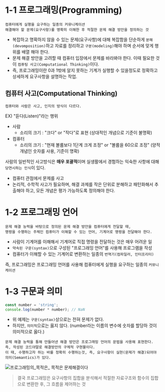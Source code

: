 # 1-1 프로그래밍(Programming)

```
컴퓨터에게 실행을 요구하는 일종의 커뮤니케이션
해결해야 할 문제(요구사항)를 명확히 이해한 후 적절한 문제 해결 방안을 정의하는 것
```

- 복잡하고 명확하지 않을 수 있는 문제(요구사항)에 대해 복잡함을 단순하게 `분해(devomposition)`하고 자료를 정리하고 `구분(modeling)`해야 하며 순서에 맞게 행위를 배열 해야 한다.
- 문제 해결 방안을 고려할 때 컴퓨터 입장에서 문제를 바라봐야 한다. 이때 필요한 것이 `컴퓨팅 사고(Computational Thinking)`이다.
- 즉, 프로그래밍이란 0과 1밖에 알지 못하는 기계가 실행할 수 있을정도로 정확하고 상세하게 요구사항을 설명하는 작업.

## 컴퓨터 사고(Computational Thinking)

```
컴퓨터와 사람은 사고, 인지의 방식이 다르다.
```
EX) "듣다(Listen)"라는 행위 
- 사람
  - 소리의 크기 : "크다" or "작다"로 표현 (상대적인 개념으로 기준이 불명확)
- 컴퓨터
  - 소리의 크기 : "현재 볼륨보다 1단계 크게 조정" or "볼륨을 60으로 조정" (양적 개념인 숫자를 사용, 기준이 명확)

사람의 일반적인 사고방식은 **매우 포괄적**이며 실생활에서 경험하는 익숙한 사항에 대해 `당연시하는 인식`이 있다.<br>

- 컴퓨터 관점에서 문제를 사고
 - 논리적, 수학적 사고가 필요하며, 해결 과제를 작은 단위로 분해하고 패턴화해서 추출해야 하고, 모든 개념은 평가 가능하도록 정의해야 한다.

# 1-2 프로그래밍 언어

```
문제 해결 능력을 바탕으로 정의된 문제 해결 방안을 컴퓨터에게 전달할 때,
명령을 수행하는 주체인 컴퓨터가 이해할 수 있는 언어, 기계어로 명령을 전달해야 한다.
```
- 사람이 기계어를 이해해서 기계어로 직접 명령을 전달하는 것은 매우 어려운 일
- `약속된 구문(syntax)`으로 구성된 "프로그래밍 언어"를 사용해 프로그램을 작성
- 컴퓨터가 이해할 수 있는 기계어로 변환하는 일종의 `번역기(컴파일러, 인터프리터)`

즉, 프로그래밍은 프로그래밍 언어를 사용해 컴퓨터에게 실행을 요구하는 일종의 `커뮤니케이션`

# 1-3 구문과 의미

```js
const number = 'string';
console.log(number * number); // NaN
```
- 위 예제는 `구문(syntax)`상으로는 전혀 문제가 없다.
- 하지만, `의미적`으로는 옳지 않다. (number라는 이름의 변수에 숫자를 할당하 것이 의미적으로 옳다.)

```
문제 해결 능력을 통해 만들어낸 해결 방안은 프로그래밍 언어의 문법을 사용해 표현한다.
즉, 작성된 코드야말로 해결방안의 구체적 구현물이다.
이 때, 수행하고자 하는 바를 정확히 수행하는것, 즉, 요구사항이 실현(문제가 해결)되어야 의미(Semantics)가 있다.
```
<img src=https://camo.githubusercontent.com/4b687c312472e7126a103b487cfa05e1b9244e443e2f1fc469cde79ba8d424ee/68747470733a2f2f706f69656d617765622e636f6d2f696d672f636f64696e672e706e67 alt="프로그래밍의_목적은_
목적은 문제해결이다"/>

> 결국 프로그래밍은 요구사항의 집합을 분석해서 적절한 자료구조와 함수의 집합으로 변환한 후, 그 흐름을 제어하는 것
